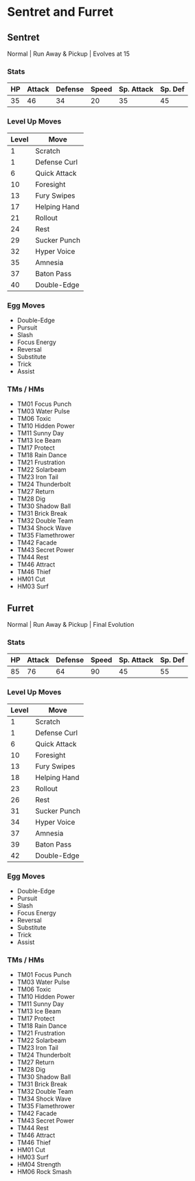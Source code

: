 # Sentret and Furret

## Sentret
Normal | Run Away & Pickup | Evolves at 15

### Stats
| HP | Attack | Defense | Speed | Sp. Attack | Sp. Def |
|--|--|--|--|--|--|
| 35 | 46 | 34 | 20 | 35 | 45 |

### Level Up Moves
| Level | Move |
|--|--|
| 1 | Scratch |
| 1 | Defense Curl |
| 6 | Quick Attack |
| 10 | Foresight |
| 13 | Fury Swipes |
| 17 | Helping Hand |
| 21 | Rollout |
| 24 | Rest |
| 29 | Sucker Punch |
| 32 | Hyper Voice |
| 35 | Amnesia |
| 37 | Baton Pass |
| 40 | Double-Edge |

### Egg Moves
 - Double-Edge
 - Pursuit
 - Slash
 - Focus Energy
 - Reversal
 - Substitute
 - Trick
 - Assist

### TMs / HMs
 - TM01 Focus Punch
 - TM03 Water Pulse
 - TM06 Toxic
 - TM10 Hidden Power
 - TM11 Sunny Day
 - TM13 Ice Beam
 - TM17 Protect
 - TM18 Rain Dance
 - TM21 Frustration
 - TM22 Solarbeam
 - TM23 Iron Tail
 - TM24 Thunderbolt
 - TM27 Return
 - TM28 Dig
 - TM30 Shadow Ball
 - TM31 Brick Break
 - TM32 Double Team
 - TM34 Shock Wave
 - TM35 Flamethrower
 - TM42 Facade
 - TM43 Secret Power
 - TM44 Rest
 - TM46 Attract
 - TM46 Thief
 - HM01 Cut
 - HM03 Surf

## Furret
Normal | Run Away & Pickup | Final Evolution

### Stats
| HP | Attack | Defense | Speed | Sp. Attack | Sp. Def |
|--|--|--|--|--|--|
| 85 | 76 | 64 | 90 | 45 | 55 |

### Level Up Moves
| Level | Move |
|--|--|
| 1 | Scratch |
| 1 | Defense Curl |
| 6 | Quick Attack |
| 10 | Foresight |
| 13 | Fury Swipes |
| 18 | Helping Hand |
| 23 | Rollout |
| 26 | Rest |
| 31 | Sucker Punch |
| 34 | Hyper Voice |
| 37 | Amnesia |
| 39 | Baton Pass |
| 42 | Double-Edge |

### Egg Moves
 - Double-Edge
 - Pursuit
 - Slash
 - Focus Energy
 - Reversal
 - Substitute
 - Trick
 - Assist

### TMs / HMs
 - TM01 Focus Punch
 - TM03 Water Pulse
 - TM06 Toxic
 - TM10 Hidden Power
 - TM11 Sunny Day
 - TM13 Ice Beam
 - TM17 Protect
 - TM18 Rain Dance
 - TM21 Frustration
 - TM22 Solarbeam
 - TM23 Iron Tail
 - TM24 Thunderbolt
 - TM27 Return
 - TM28 Dig
 - TM30 Shadow Ball
 - TM31 Brick Break
 - TM32 Double Team
 - TM34 Shock Wave
 - TM35 Flamethrower
 - TM42 Facade
 - TM43 Secret Power
 - TM44 Rest
 - TM46 Attract
 - TM46 Thief
 - HM01 Cut
 - HM03 Surf
 - HM04 Strength
 - HM06 Rock Smash